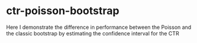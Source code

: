 # ctr-poisson-bootstrap
Here I demonstrate the difference in performance between the Poisson and the classic bootstrap by estimating the confidence interval for the CTR
